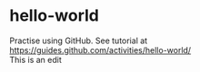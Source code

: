 # hello-world
Practise using GitHub. See tutorial at https://guides.github.com/activities/hello-world/
<br>
This is an edit
